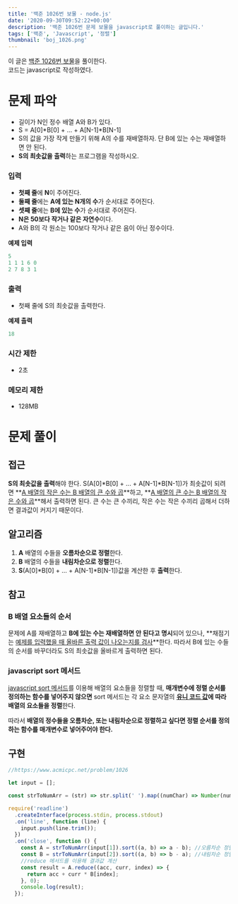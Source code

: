 ```yaml
---
title: '백준 1026번 보물 - node.js'
date: '2020-09-30T09:52:22+00:00'
description: '백준 1026번 문제 보물을 javascript로 풀이하는 글입니다.'
tags: ['백준', 'Javascript', '정렬']
thumbnail: 'boj_1026.png'
---
```


이 글은 [백준 1026번 보물](https://www.acmicpc.net/problem/1026)을 풀이한다.  
코드는 javascript로 작성하였다.

# 문제 파악

- 길이가 N인 정수 배열 A와 B가 있다.
- S = A[0]\*B[0] + ... + A[N-1]\*B[N-1]
- S의 값을 가장 작게 만들기 위해 A의 수를 재배열하자. 단 B에 있는 수는 재배열하면 안 된다.
- **S의 최솟값을 출력**하는 프로그램을 작성하시오.

### 입력

- **첫째 줄**에 **N**이 주어진다.
- **둘째 줄**에는 **A에 있는 N개의 수**가 순서대로 주어진다.
- **셋째 줄**에는 **B에 있는 수**가 순서대로 주어진다.
- **N은 50보다 작거나 같은 자연수**이다.
- A와 B의 각 원소는 100보다 작거나 같은 음이 아닌 정수이다.

**예제 입력**

```powershell
5
1 1 1 6 0
2 7 8 3 1
```

### 출력

- 첫째 줄에 S의 최솟값을 출력한다.

**예제 출력**

```powershell
18
```

### 시간 제한

- 2초

### 메모리 제한

- 128MB

# 문제 풀이

## 접근

**S의 최솟값을 출력**해야 한다. S(A[0]\*B[0] + ... + A[N-1]\*B[N-1])가 최솟값이 되려면 **<u>A 배열의 작은 수는 B 배열의 큰 수와 곱</u>**하고, **<u>A 배열의 큰 수는 B 배열의 작은 수와 곱</u>**해서 출력하면 된다. 큰 수는 큰 수끼리, 작은 수는 작은 수끼리 곱해서 더하면 결과값이 커지기 때문이다.

## 알고리즘

1. **A** 배열의 수들을 **오름차순으로 정렬**한다.
2. **B** 배열의 수들을 **내림차순으로 정렬**한다.
3. **S**(A[0]\*B[0] + ... + A[N-1]\*B[N-1])값을 계산한 후 **출력**한다.

## 참고

### B 배열 요소들의 순서

문제에 A를 재배열하고 **B에 있는 수는 재배열하면 안 된다고 명시**되어 있으나, **채점기는 <u>예제를 입력했을 때 올바른 출력 값이 나오는지를 검사</u>**한다. 따라서 B에 있는 수들의 순서를 바꾸더라도 S의 최솟값을 올바르게 출력하면 된다.

### javascript sort 메서드

[javascript sort 메서드](https://developer.mozilla.org/ko/docs/Web/JavaScript/Reference/Global_Objects/Array/sort)를 이용해 배열의 요소들을 정렬할 때, **매개변수에 정렬 순서를 정의하는 함수를 넣어주지 않으면** sort 메서드는 각 요소 문자열의 **<u>유니 코드 값</u>에 따라 배열의 요소들을 정렬**한다.

따라서 **배열의 정수들을 오름차순, 또는 내림차순으로 정렬하고 싶다면 정렬 순서를 정의하는 함수를 매개변수로 넣어주어야 한다.**

## 구현

```jsx
//https://www.acmicpc.net/problem/1026

let input = [];

const strToNumArr = (str) => str.split(' ').map((numChar) => Number(numChar));

require('readline')
  .createInterface(process.stdin, process.stdout)
  .on('line', function (line) {
    input.push(line.trim());
  })
  .on('close', function () {
    const A = strToNumArr(input[1]).sort((a, b) => a - b); //오름차순 정렬
    const B = strToNumArr(input[2]).sort((a, b) => b - a); //내림차순 정렬
    //reduce 메서드를 이용해 결과값 계산
    const result = A.reduce((acc, curr, index) => {
      return acc + curr * B[index];
    }, 0);
    console.log(result);
  });
```

